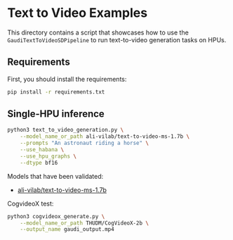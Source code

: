 <!---
Copyright 2024 The HuggingFace Team. All rights reserved.

Licensed under the Apache License, Version 2.0 (the "License");
you may not use this file except in compliance with the License.
You may obtain a copy of the License at

    http://www.apache.org/licenses/LICENSE-2.0

Unless required by applicable law or agreed to in writing, software
distributed under the License is distributed on an "AS IS" BASIS,
WITHOUT WARRANTIES OR CONDITIONS OF ANY KIND, either express or implied.
See the License for the specific language governing permissions and
limitations under the License.
-->

# Text to Video Examples

This directory contains a script that showcases how to use the `GaudiTextToVideoSDPipeline` to run text-to-video generation tasks on HPUs.

## Requirements

First, you should install the requirements:

```bash
pip install -r requirements.txt
```

## Single-HPU inference

```bash
python3 text_to_video_generation.py \
    --model_name_or_path ali-vilab/text-to-video-ms-1.7b \
    --prompts "An astronaut riding a horse" \
    --use_habana \
    --use_hpu_graphs \
    --dtype bf16
```

Models that have been validated:
  - [ali-vilab/text-to-video-ms-1.7b](https://huggingface.co/ali-vilab/text-to-video-ms-1.7b)

CogvideoX test:
```bash
python3 cogvideox_generate.py \
    --model_name_or_path THUDM/CogVideoX-2b \
    --output_name gaudi_output.mp4
```


